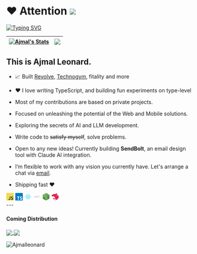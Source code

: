 # ❤️ Attention <img src="https://github.com/TheDudeThatCode/TheDudeThatCode/blob/master/Assets/Hi.gif" width="29px">

[![Typing SVG](https://readme-typing-svg.demolab.com?font=Roboto&weight=900&size=30&duration=3000&pause=1000&color=0981F7&background=FFFFFF00&center=true&vCenter=true&width=1245&lines=Full-Stack+Developer;Nextjs+Developer;React-Native+Developer;Expert+Responsive+Designer;Nestjs+Developer;Problems+Engineer)](https://git.io/typing-svg)

| <a target="_black" href="https://www.ajmaljs.com" ><img align="center" src="https://github-readme-stats.vercel.app/api?username=ajmalleonard&show_icons=true&include_public_commits=true&theme=dark#gh-dark-mode-only)&hide_border=true" alt="Ajmal's Stats" /></a> | <a href="https://github.com/anuraghazra/github-readme-stats"><img align="center" src="https://github-readme-stats.vercel.app/api/top-langs/?username=ajmalleonard&layout=compact&theme=dark#gh-dark-mode-only)&hide_border=true" /></a> |
| ------------- | ------------- |


## This is Ajmal Leonard. 
- 📈 Built [Revolve](https://www.revolve.com), [Technogym](https://www.technogym.com/), fitality and more
- ❤️ I love writing TypeScript, and building fun experiments on type-level

- Most of my contributions are based on private projects.
- Focused on unleashing the potential of the Web and Mobile solutions.
- Exploring the secrets of AI and LLM development.
- Write code to ~~satisfy myself~~, solve problems.
- Open to any new ideas! Currently building **SendBolt**, an email design tool with Claude AI integration.
- I’m flexible to work with any vision you currently have. Let's arrange a chat via [email](mailto:ajmal@ajmaljs.com).
- Shipping fast ❤️
  


<div style={display:flex;flex-direction:row;ga:4px}><code><img height="20" alt="javascript" src="https://raw.githubusercontent.com/github/explore/80688e429a7d4ef2fca1e82350fe8e3517d3494d/topics/javascript/javascript.png"></code>
<code><img height="20" alt="typescript" src="https://raw.githubusercontent.com/github/explore/80688e429a7d4ef2fca1e82350fe8e3517d3494d/topics/typescript/typescript.png"></code>
<code><img height="20" alt="react" src="https://raw.githubusercontent.com/github/explore/80688e429a7d4ef2fca1e82350fe8e3517d3494d/topics/react/react.png"></code>
<code><img height="20" alt="nextjs" src="https://raw.githubusercontent.com/github/explore/2ebcebd7b163b2ab12cb5a40bf29264799c81c03/topics/nextjs/nextjs.png"></code>
<code><img height="20" alt="nodejs" src="https://raw.githubusercontent.com/github/explore/80688e429a7d4ef2fca1e82350fe8e3517d3494d/topics/nodejs/nodejs.png"></code>    
<code><img height="20" alt="Nestjs" src="https://raw.githubusercontent.com/github/explore/37c71fdca4e12086faf8c7009793d2eb588c914e/topics/nestjs/nestjs.png"></code>  </div>
---

 #### Coming Distribution
<a href="https://github.com/ajmalleonard/gax-motion">
  <img align="center" src="https://github-readme-stats.vercel.app/api/pin/?username=ajmalleonard&repo=assigna&theme=dark#gh-dark-mode-only" />
</a>
<a href="https://github.com/ajmalleonard/ajmalleonard.github.io">
  <img align="center" src="https://github-readme-stats.vercel.app/api/pin/?username=ajmalleonard&repo=hamo-refined&theme=dark#gh-dark-mode-only" />
</a>
<br />
<p><img align="center" src="https://github-readme-streak-stats.herokuapp.com/?user=ajmalleonard&" alt="Ajmalleonard" /></p>
